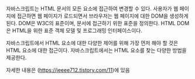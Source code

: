 자바스크립트는 HTML 문서의 모든 요소에 접근하여 변경할 수 있다. 사용자가 웹 페이지에 접근하면 웹 페이지가 로드되면서 브라우저는 웹 페이지에 대한 DOM을 생성하게 된다. DOM은 W3C의 표준이며, 문서에 접근하기 위한 표준을 정의한다. HTML DOM은 HTML을 위한 표준 객체 모델 및 프로그래밍 인터페이스이다.

자바스크립트에서 HTML 요소에 대한 다양한 제어를 위해 가장 먼저 해야 할 것은 HTML 요소에 대한 접근이다. 자바스크립트에서는 HTML 요소를 찾는 다양한 방법을 제공한다.

자세한 내용은 (https://jeeee712.tistory.com/11)에 있음
